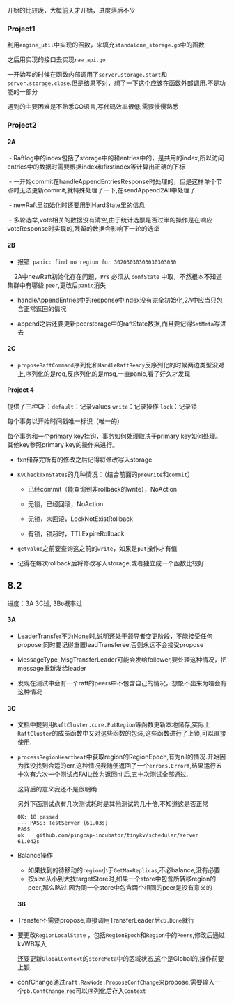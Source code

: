开始的比较晚，大概前天才开始，进度落后不少

### Project1

利用`engine_util`中实现的函数，来填充`standalone_storage.go`中的函数

之后用实现的接口去实现`raw_api.go`

一开始写的时候在函数内部调用了`server.storage.start`和`server.storage.close`.但是结果不对，想了一下这个应该在函数外部调用.不是功能的一部分

遇到的主要困难是不熟悉GO语言,写代码效率很低,需要慢慢熟悉

### Project2

#### 2A

 - Raftlog中的index包括了storage中的和entries中的，是共用的index,所以访问entries中的数据时需要根据index和firstindex等计算出正确的下标

 - 一开始commit在handleAppendEntriesResponse时处理的，但是这样单个节点时无法更新commit,就特殊处理了一下,在sendAppend2All中处理了

 - newRaft里初始化时还要用到HardState里的信息

 - 多轮选举,vote相关的数据没有清空,由于统计选票是否过半的操作是在响应voteResponse时实现的,残留的数据会影响下一轮的选举

#### 2B

- 报错` panic: find no region for 30203030303030303030`

    2A中newRaft初始化存在问题，`Prs` 必须从 `confState` 中取，不然根本不知道集群中有哪些 `peer`,更改后`panic`消失

- handleAppendEntries中的response中index没有完全初始化,2A中应当只包含正常返回的情况

- append之后还要更新peerstorage中的raftState数据,而且要记得`SetMeta`写进去

#### 2C

- `proposeRaftCommand`序列化和`HandleRaftReady`反序列化的时候两边类型没对上,序列化的是req,反序列化的是msg,一直panic,看了好久才发现

#### Project 4

提供了三种CF：`default`：记录values  `write`：记录操作  `lock`：记录锁

每个事务以开始时间戳唯一标识（唯一的）

每个事务和一个primary key挂钩，事务如何处理取决于primary key如何处理。其他key参照primary key的操作来进行。



- txn储存完所有的修改之后记得将修改写入storage

- `KvCheckTxnStatus`的几种情况：（结合前面的`prewrite`和`commit`）
  - 已经commit（能查询到非rollback的write），NoAction
  
  - 无锁，已经回滚，NoAction
  
  - 无锁，未回滚，LockNotExistRollback
  
  - 有锁，锁超时，TTLExpireRollback

- `getvalue`之前要查询这之前的`write`，如果是`put`操作才有值

- 记得在每次rollback后将修改写入storage,或者独立成一个函数比较好

## 8.2

进度：3A 3C过, 3B`0`概率过

#### 3A

- LeaderTransfer不为None时,说明还处于领导者变更阶段，不能接受任何propose;同时要记得重置leadTransferee,否则永远不会接受propose

- MessageType_MsgTransferLeader可能会发给follower,要处理这种情况，把message重新发给leader

- 发现在测试中会有一个raft的peers中不包含自己的情况，想象不出来为啥会有这种情况


#### 3C


- 文档中提到用`RaftCluster.core.PutRegion`等函数更新本地储存,实际上`RaftCluster`的成员函数中又对这些函数的包装,这些函数进行了上锁,可以直接使用.

- `processRegionHeartbeat`中获取region的RegionEpoch,有为nil的情况.开始因为找没找到合适的err,这种情况我随便返回了一个`errors.Errorf`,结果运行五十次有六次一个测试点FAIL;改为返回nil后,五十次测试全部通过.

  这背后的意义我还不是很明确

  另外下面测试点有几次测试耗时是其他测试的几十倍,不知道这是否正常
  ```
  OK: 18 passed
  --- PASS: TestServer (61.03s)
  PASS
  ok  	github.com/pingcap-incubator/tinykv/scheduler/server	61.042s
  ```



- Balance操作
  - 如果找到的待移动的`region`小于`GetMaxReplicas`,不必balance,没有必要
  - 按size从小到大找targetStore时,如果一个store中包含所转移region的peer,那么略过.因为同一个store中包含两个相同的peer是没有意义的


  #### 3B

- Transfer不需要propose,直接调用TransferLeader后`cb.Done`就行

- 要更改`RegionLocalState` ，包括`RegionEpoch`和`Region`中的`Peers`,修改后通过kvWB写入
  
  还要更新`GlobalContext`的`storeMeta`中的区域状态,这个是Global的,操作前要上锁.

- confChange通过`raft.RawNode.ProposeConfChange`来propose,需要输入一个`pb.ConfChange`,`req`可以序列化后存入`Context`


